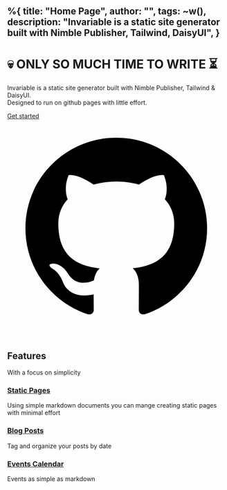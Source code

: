 %{
  title: "Home Page",
  author: "",
  tags: ~w(),
  description: "Invariable is a static site generator built with Nimble Publisher, Tailwind, DaisyUI",
}
---
<div>
<div class="relative isolate overflow-hidden h-screen">
<div class="absolute inset-0 -z-10 object-top object-cover opacity-[.04] h-[200%] w-[200%]  bg-base bg-[url('/assets/images/repeat.jpg')] bg-[length:200px] ">
</div>
<div class="mx-auto max-w-4xl flex flex-col h-full items-center justify-center">
  <h1 class="font-black text-base-content tracking-tight text-5xl mb-4">
     💀 ONLY SO MUCH TIME TO WRITE ⏳
  </h1>
  <p class="text-center text-lg leading-8 my-3 font-black">
    Invariable is a static site generator built with Nimble Publisher, Tailwind & DaisyUI.<br/>
    Designed to run on github pages with little effort.
  </p>
  <a href="https://github.com/DeadEgos/Invariable" class="btn btn-lg btn-primary text-center leading-8 mt-8 shadow font-black">
    Get started
    <svg viewBox="0 0 24 24" aria-hidden="true" class="h-6 w-6 fill-slate-900"><path fill-rule="evenodd" clip-rule="evenodd" d="M12 2C6.477 2 2 6.463 2 11.97c0 4.404 2.865 8.14 6.839 9.458.5.092.682-.216.682-.48 0-.236-.008-.864-.013-1.695-2.782.602-3.369-1.337-3.369-1.337-.454-1.151-1.11-1.458-1.11-1.458-.908-.618.069-.606.069-.606 1.003.07 1.531 1.027 1.531 1.027.892 1.524 2.341 1.084 2.91.828.092-.643.35-1.083.636-1.332-2.22-.251-4.555-1.107-4.555-4.927 0-1.088.39-1.979 1.029-2.675-.103-.252-.446-1.266.098-2.638 0 0 .84-.268 2.75 1.022A9.607 9.607 0 0 1 12 6.82c.85.004 1.705.114 2.504.336 1.909-1.29 2.747-1.022 2.747-1.022.546 1.372.202 2.386.1 2.638.64.696 1.028 1.587 1.028 2.675 0 3.83-2.339 4.673-4.566 4.92.359.307.678.915.678 1.846 0 1.332-.012 2.407-.012 2.734 0 .267.18.577.688.48 3.97-1.32 6.833-5.054 6.833-9.458C22 6.463 17.522 2 12 2Z"></path></svg>
  </a>
</div>
</div>
<div class="mx-auto max-w-7xl px-6 lg:px-8 text-center pt-20">
  <div class="mx-auto max-w-2xl text-center">
    <h2 class="text-3xl font-bold tracking-tight sm:text-4xl">Features</h2>
    <p class="mt-2 text-lg leading-">With a focus on simplicity</p>
  </div>
  <div class="mx-auto mt-16 grid max-w-2xl grid-cols-1 gap-x-8 gap-y-20 lg:mx-0 lg:max-w-none lg:grid-cols-3">
    <div class="">
      <h3 class="mt-3 text-lg font-semibold leading-6">
        <a href="#">
          Static Pages
        </a>
      </h3>
      <p class="mt-5 line-clamp-3 text-sm leading-6">Using simple markdown documents you can mange creating static pages with minimal effort</p>
    </div>
    <div class="">
      <h3 class="mt-3 text-lg font-semibold leading-6">
        <a href="#">
          Blog Posts
        </a>
      </h3>
      <p class="mt-5 line-clamp-3 text-sm leading-6">Tag and organize your posts by date</p>
    </div>
    <div class="">
      <h3 class="mt-3 text-lg font-semibold leading-6">
        <a href="#">
          Events Calendar
        </a>
      </h3>
      <p class="mt-5 line-clamp-3 text-sm leading-6">Events as simple as markdown</p>
    </div>
  </div>
</div>
</div>